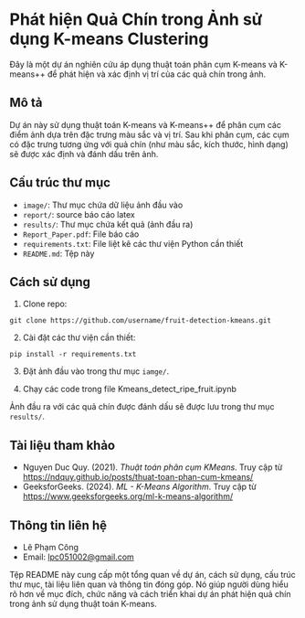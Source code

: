 # Phát hiện Quả Chín trong Ảnh sử dụng K-means Clustering

Đây là một dự án nghiên cứu áp dụng thuật toán phân cụm K-means và K-means++ để phát hiện và xác định vị trí của các quả chín trong ảnh. 

## Mô tả

Dự án này sử dụng thuật toán K-means và K-means++ để phân cụm các điểm ảnh dựa trên đặc trưng màu sắc và vị trí. Sau khi phân cụm, các cụm có đặc trưng tương ứng với quả chín (như màu sắc, kích thước, hình dạng) sẽ được xác định và đánh dấu trên ảnh.

## Cấu trúc thư mục

- `image/`: Thư mục chứa dữ liệu ảnh đầu vào
- `report/`: source báo cáo latex 
- `results/`: Thư mục chứa kết quả (ảnh đầu ra)
- `Report_Paper.pdf`: File báo cáo
- `requirements.txt`: File liệt kê các thư viện Python cần thiết
- `README.md`: Tệp này

## Cách sử dụng

1. Clone repo:

```
git clone https://github.com/username/fruit-detection-kmeans.git
```

2. Cài đặt các thư viện cần thiết:

```
pip install -r requirements.txt
```

3. Đặt ảnh đầu vào trong thư mục `iamge/`.

4. Chạy các code trong file Kmeans_detect_ripe_fruit.ipynb

Ảnh đầu ra với các quả chín được đánh dấu sẽ được lưu trong thư mục `results/`.

## Tài liệu tham khảo

- Nguyen Duc Quy. (2021). *Thuật toán phân cụm KMeans*. Truy cập từ https://ndquy.github.io/posts/thuat-toan-phan-cum-kmeans/
- GeeksforGeeks. (2024). *ML - K-Means Algorithm*. Truy cập từ https://www.geeksforgeeks.org/ml-k-means-algorithm/



## Thông tin liên hệ
- Lê Phạm Công
- Email: lpc051002@gmail.com



Tệp README này cung cấp một tổng quan về dự án, cách sử dụng, cấu trúc thư mục, tài liệu liên quan và thông tin đóng góp. Nó giúp người dùng hiểu rõ hơn về mục đích, chức năng và cách triển khai dự án phát hiện quả chín trong ảnh sử dụng thuật toán K-means.